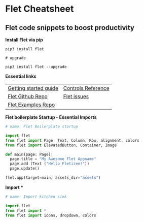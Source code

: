 # Flet Cheatsheet
## Flet code snippets to boost productivity

**Install Flet via pip**

```
pip3 install flet

# upgrade

pip3 install flet --upgrade
```

**Essential links**

|    |   |
| ------------- | ------------- |
| [Getting started guide](https://flet.dev/docs/guides/python/getting-started)  | [Controls Reference](https://flet.dev/docs/controls)  |
| [Flet Github Repo](https://github.com/flet-dev/flet) | [Flet issues](https://github.com/flet-dev/flet/issues) |
| [Flet Examples Repo](https://github.com/flet-dev/examples/tree/main/python) |  |

**Flet boilerplate Startup - Essential Imports**

```python
# name: Flet Boilerplate startup

import flet
from flet import Page, Text, Column, Row, alignment, colors
from flet import ElevatedButton, Container, Image

def main(page: Page):
  page.title = "My Awesome Flet Appname"
  page.add (Text ("Hello Fletizen!"))
  page.update()

flet.app(target=main, assets_dir="assets")
```

**Import \***

```python
# name: Import kitchen sink

import flet
from flet import *
from flet import icons, dropdown, colors
```



